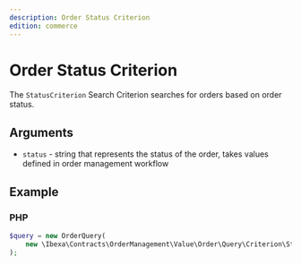 ```yaml
---
description: Order Status Criterion
edition: commerce
---
```


# Order Status Criterion

The `StatusCriterion` Search Criterion searches for orders based on order status.

## Arguments

- `status` - string that represents the status of the order, takes values defined in order management workflow

## Example

### PHP

``` php
$query = new OrderQuery(
    new \Ibexa\Contracts\OrderManagement\Value\Order\Query\Criterion\StatusCriterion('pending')
);
```
